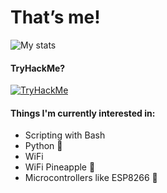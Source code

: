 # That’s me!
![My stats](https://github-readme-stats.vercel.app/api?username=90N45-d3v&show_icons=true&hide_border=true&bg_color=272E33&text_color=ffffff&icon_color=558911&title_color=76C113)

#### TryHackMe?
<p><a href="https://tryhackme.com/p/90N45">
<img src="https://tryhackme-badges.s3.amazonaws.com/90N45.png" alt="TryHackMe">
</a></p>

#### Things I'm currently interested in:
- Scripting with Bash
- Python 🐍 
- WiFi
- WiFi Pineapple 🍍 
- Microcontrollers like ESP8266 👾
